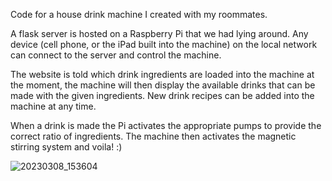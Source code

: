 Code for a house drink machine I created with my roommates. 

A flask server is hosted on a Raspberry Pi that we had lying around. Any device (cell phone, or the iPad built into the machine) on the local network can connect to the server and control the machine.

The website is told which drink ingredients are loaded into the machine at the moment, the machine will then display the available drinks that can be made with the given ingredients. New drink recipes can be added into the machine at any time.

When a drink is made the Pi activates the appropriate pumps to provide the correct ratio of ingredients. The machine then activates the magnetic stirring system and voila! :)

![20230308_153604](https://user-images.githubusercontent.com/50119813/223844517-a8c4a294-2410-4518-b12b-57a089794b69.jpg)
